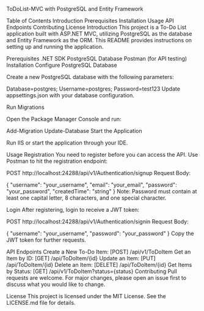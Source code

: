ToDoList-MVC with PostgreSQL and Entity Framework

Table of Contents
Introduction
Prerequisites
Installation
Usage
API Endpoints
Contributing
License
Introduction
This project is a To-Do List application built with ASP.NET MVC, utilizing PostgreSQL as the database and Entity Framework as the ORM. This README provides instructions on setting up and running the application.

Prerequisites
.NET SDK
PostgreSQL Database
Postman (for API testing)
Installation
Configure PostgreSQL Database

Create a new PostgreSQL database with the following parameters:


Database=postgres; 
Username=postgres; 
Password=test123
Update appsettings.json with your database configuration.

Run Migrations

Open the Package Manager Console and run:

Add-Migration
Update-Database
Start the Application

Run IIS or start the application through your IDE.

Usage
Registration
You need to register before you can access the API. Use Postman to hit the registration endpoint:

POST http://localhost:24288/api/v1/Authentication/signup
Request Body:

{
  "username": "your_username",
  "email": "your_email",
  "password": "your_password",
  "createdTime": "string"
}
Note: Password must contain at least one capital letter, 8 characters, and one special character.

Login
After registering, login to receive a JWT token:

POST http://localhost:24288/api/v1/Authentication/signin
Request Body:

{
  "username": "your_username",
  "password": "your_password"
}
Copy the JWT token for further requests.

API Endpoints
Create a New To-Do Item: [POST] /api/v1/ToDoItem
Get an Item by ID: [GET] /api/ToDoItem/{id}
Update an Item: [PUT] /api/ToDoItem/{id}
Delete an Item: [DELETE] /api/ToDoItem/{id}
Get Items by Status: [GET] /api/v1/ToDoItem?status={status}
Contributing
Pull requests are welcome. For major changes, please open an issue first to discuss what you would like to change.

License
This project is licensed under the MIT License. See the LICENSE.md file for details.
